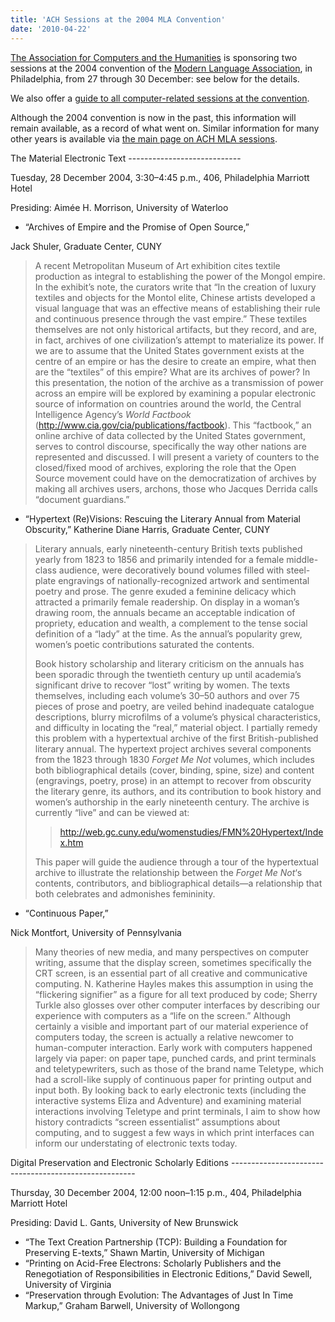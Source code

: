 ```yaml
---
title: 'ACH Sessions at the 2004 MLA Convention'
date: '2010-04-22'
---
```

[The Association for Computers and the Humanities](http://ach.org) is sponsoring two sessions at the 2004 convention of the [Modern Language Association](http://www.mla.org/), in Philadelphia, from 27 through 30 December: see below for the details.

We also offer a [guide to all computer-related sessions at the convention](?q=node/61).

Although the 2004 convention is now in the past, this information will remain available, as a record of what went on. Similar information for many other years is available via [the main page on ACH MLA sessions](?q=node/25).

<div>The Material Electronic Text
----------------------------

Tuesday, 28 December 2004, 3:30–4:45 p.m., 406, Philadelphia Marriott Hotel

Presiding: Aimée H. Morrison, University of Waterloo

- “Archives of Empire and the Promise of Open Source,”

Jack Shuler, Graduate Center, CUNY

> A recent Metropolitan Museum of Art exhibition cites textile production as integral to establishing the power of the Mongol empire. In the exhibit’s note, the curators write that “In the creation of luxury textiles and objects for the Montol elite, Chinese artists developed a visual language that was an effective means of establishing their rule and continuous presence through the vast empire.” These textiles themselves are not only historical artifacts, but they record, and are, in fact, archives of one civilization’s attempt to materialize its power. If we are to assume that the United States government exists at the centre of an empire or has the desire to create an empire, what then are the “textiles” of this empire? What are its archives of power? In this presentation, the notion of the archive as a transmission of power across an empire will be explored by examining a popular electronic source of information on countries around the world, the Central Intelligence Agency’s <cite>World Factbook</cite> (<http://www.cia.gov/cia/publications/factbook>). This “factbook,” an online archive of data collected by the United States government, serves to control discourse, specifically the way other nations are represented and discussed. I will present a variety of counters to the closed/fixed mood of archives, exploring the role that the Open Source movement could have on the democratization of archives by making all archives users, archons, those who Jacques Derrida calls “document guardians.”
- “Hypertext (Re)Visions: Rescuing the Literary Annual from Material Obscurity,” Katherine Diane Harris, Graduate Center, CUNY

> Literary annuals, early nineteenth-century British texts published yearly from 1823 to 1856 and primarily intended for a female middle-class audience, were decoratively bound volumes filled with steel-plate engravings of nationally-recognized artwork and sentimental poetry and prose. The genre exuded a feminine delicacy which attracted a primarily female readership. On display in a woman’s drawing room, the annuals became an acceptable indication of propriety, education and wealth, a complement to the tense social definition of a “lady” at the time. As the annual’s popularity grew, women’s poetic contributions saturated the contents.
> 
> Book history scholarship and literary criticism on the annuals has been sporadic through the twentieth century up until academia’s significant drive to recover “lost” writing by women. The texts themselves, including each volume’s 30–50 authors and over 75 pieces of prose and poetry, are veiled behind inadequate catalogue descriptions, blurry microfilms of a volume’s physical characteristics, and difficulty in locating the “real,” material object. I partially remedy this problem with a hypertextual archive of the first British-published literary annual. The hypertext project archives several components from the 1823 through 1830 <cite>Forget Me Not</cite> volumes, which includes both bibliographical details (cover, binding, spine, size) and content (engravings, poetry, prose) in an attempt to recover from obscurity the literary genre, its authors, and its contribution to book history and women’s authorship in the early nineteenth century. The archive is currently “live” and can be viewed at:
> 
> > <http://web.gc.cuny.edu/womenstudies/FMN%20Hypertext/Index.htm>
> 
> This paper will guide the audience through a tour of the hypertextual archive to illustrate the relationship between the <cite>Forget Me Not</cite>‘s contents, contributors, and bibliographical details—a relationship that both celebrates and admonishes femininity.
- “Continuous Paper,”

Nick Montfort, University of Pennsylvania

> Many theories of new media, and many perspectives on computer writing, assume that the display screen, sometimes specifically the CRT screen, is an essential part of all creative and communicative computing. N. Katherine Hayles makes this assumption in using the “flickering signifier” as a figure for all text produced by code; Sherry Turkle also glosses over other computer interfaces by describing our experience with computers as a “life on the screen.” Although certainly a visible and important part of our material experience of computers today, the screen is actually a relative newcomer to human-computer interaction. Early work with computers happened largely via paper: on paper tape, punched cards, and print terminals and teletypewriters, such as those of the brand name Teletype, which had a scroll-like supply of continuous paper for printing output and input both. By looking back to early electronic texts (including the interactive systems Eliza and Adventure) and examining material interactions involving Teletype and print terminals, I aim to show how history contradicts “screen essentialist” assumptions about computing, and to suggest a few ways in which print interfaces can inform our understating of electronic texts today.

</div><div>Digital Preservation and Electronic Scholarly Editions
------------------------------------------------------

Thursday, 30 December 2004, 12:00 noon–1:15 p.m., 404, Philadelphia Marriott Hotel

Presiding: David L. Gants, University of New Brunswick

- “The Text Creation Partnership (TCP): Building a Foundation for Preserving E-texts,” Shawn Martin, University of Michigan
- “Printing on Acid-Free Electrons: Scholarly Publishers and the Renegotiation of Responsibilities in Electronic Editions,” David Sewell, University of Virginia
- “Preservation through Evolution: The Advantages of Just In Time Markup,” Graham Barwell, University of Wollongong

</div>